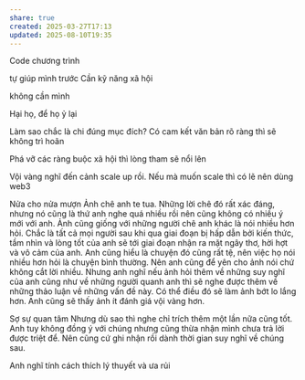```yaml
---
share: true
created: 2025-03-27T17:13
updated: 2025-08-10T19:35
---
```

Code chương  trình

tự giúp mình trước 
Cần kỹ năng xã hội

không cần mình 

Hại họ, để họ ỷ lại

Làm sao  chắc là chi đúng mục đích? Có cam  kết văn bản rõ ràng thì sẽ không trì hoãn

Phá vỡ các ràng buộc xã hội thì lòng tham sẽ nổi lên

Vội vàng nghĩ đến cảnh scale up rồi. Nếu mà muốn scale thì có lẽ nên dùng web3 

Nửa cho nửa mượn
Ảnh chê anh te tua. Những lời chê đó rất xác đáng, nhưng nó cũng là thứ anh nghe quá nhiều rồi nên cũng không có nhiều ý mới với anh. Ảnh cũng giống với những người chê anh khác là nói nhiều hơn hỏi. Chắc là tất cả mọi người sau khi qua giai đoạn bị hấp dẫn bởi kiến thức, tầm nhìn và lòng tốt của anh sẽ tới giai đoạn nhận ra mặt ngây thơ, hời hợt và vô cảm của anh. Anh cũng hiểu là chuyện đó cũng rất tệ, nên việc họ nói nhiều hơn hỏi là chuyện bình thường. Nên anh cũng để yên cho ảnh nói chứ không cắt lời nhiều. Nhưng anh nghĩ nếu ảnh hỏi thêm về những suy nghĩ của anh cũng như về những người quanh anh thì sẽ nghe được thêm về những thảo luận về những vấn đề này. Có thể điều đó sẽ làm ảnh bớt lo lắng hơn. Anh cũng sẽ thấy ảnh ít đánh giá vội vàng hơn.

Sợ sự quan tâm
Nhưng dù sao thì nghe chỉ trích thêm một lần nữa cũng tốt. Anh tuy không đồng ý với chúng nhưng cũng thừa nhận mình chưa trả lời được triệt để. Nên cũng cứ ghi nhận rồi dành thời gian suy nghĩ về chúng sau.

Anh nghĩ tính cách thích lý thuyết và ưa rủi 
